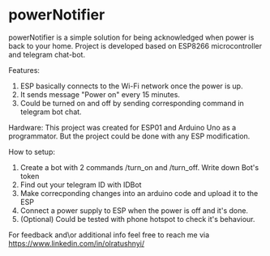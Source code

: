 # powerNotifier
powerNotifier is a simple solution for being acknowledged when power is back to your home.
Project is developed based on ESP8266 microcontroller and telegram chat-bot.

Features:
1. ESP basically connects to the Wi-Fi network once the power is up.
2. It sends message "Power on" every 15 minutes.
3. Could be turned on and off by sending corresponding command in telegram bot chat.

Hardware:
This project was created for ESP01 and Arduino Uno as a programmator. But the project could be done with any ESP modification.

How to setup:
1. Create a bot with 2 commands /turn_on and /turn_off. Write down Bot's token
2. Find out your telegram ID with IDBot
3. Make correcponding changes into an arduino code and upload it to the ESP
4. Connect a power supply to ESP when the power is off and it's done.
5. (Optional) Could be tested with phone hotspot to check it's behaviour.

For feedback and\or additional info feel free to reach me via https://www.linkedin.com/in/olratushnyi/
